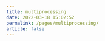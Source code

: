 ```yaml
---
title: multiprocessing
date: 2022-03-18 15:02:52
permalink: /pages/multiprocessing/
article: false
---
```

